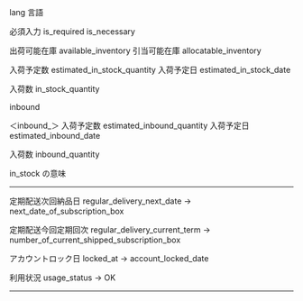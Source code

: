 lang	言語

必須入力
is_required
is_necessary

出荷可能在庫
available_inventory
引当可能在庫
allocatable_inventory


入荷予定数    estimated_in_stock_quantity
入荷予定日    estimated_in_stock_date

入荷数        in_stock_quantity

inbound

＜inbound_＞
入荷予定数    estimated_inbound_quantity
入荷予定日    estimated_inbound_date

入荷数        inbound_quantity


in_stock
の意味



---------------------------------------------------------

定期配送次回納品日
regular_delivery_next_date
 -> next_date_of_subscription_box


定期配送今回定期回次
regular_delivery_current_term
 -> number_of_current_shipped_subscription_box


アカウントロック日
locked_at
 -> account_locked_date

利用状況
usage_status
 -> OK

______

